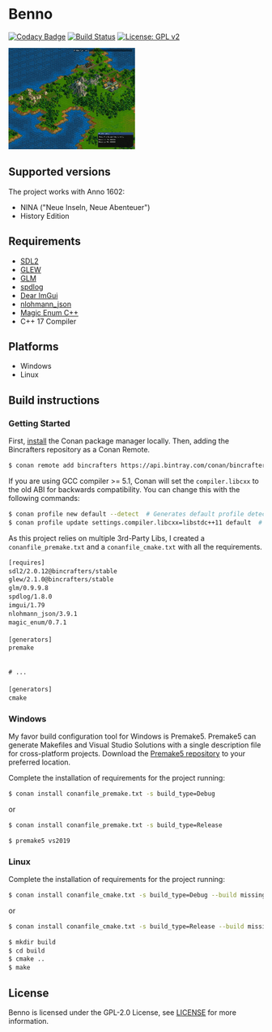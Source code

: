 # Benno

[![Codacy Badge](https://app.codacy.com/project/badge/Grade/e702220c4290499091156333bcecf168)](https://www.codacy.com/gh/stwe/Benno/dashboard?utm_source=github.com&amp;utm_medium=referral&amp;utm_content=stwe/Benno&amp;utm_campaign=Badge_Grade)
[![Build Status](https://travis-ci.org/stwe/Benno.svg?branch=master)](https://travis-ci.org/stwe/Benno)
[![License: GPL v2](https://img.shields.io/badge/license-GPL--2.0-green)](https://github.com/stwe/Benno/blob/master/LICENSE)

<img src="https://github.com/stwe/Benno/blob/master/Benno/res/devLog/20112020.png" width="250" height="200" />

## Supported versions

The project works with Anno 1602: 

- NINA ("Neue Inseln, Neue Abenteuer")
- History Edition

## Requirements

- [SDL2](https://www.libsdl.org/download-2.0.php)
- [GLEW](http://glew.sourceforge.net/)
- [GLM](https://glm.g-truc.net/0.9.9/index.html)
- [spdlog](https://github.com/gabime/spdlog)
- [Dear ImGui](https://github.com/ocornut/imgui)
- [nlohmann_json](https://github.com/nlohmann/json)
- [Magic Enum C++](https://github.com/Neargye/magic_enum)
- C++ 17 Compiler

## Platforms

- Windows
- Linux

## Build instructions

### Getting Started

First, [install](https://docs.conan.io/en/latest/installation.html) the Conan package manager locally. Then, adding the Bincrafters repository as a Conan Remote.

```bash
$ conan remote add bincrafters https://api.bintray.com/conan/bincrafters/public-conan
```

If you are using GCC compiler >= 5.1, Conan will set the `compiler.libcxx` to the old ABI for backwards compatibility. You can change this with the following commands:

```bash
$ conan profile new default --detect  # Generates default profile detecting GCC and sets old ABI
$ conan profile update settings.compiler.libcxx=libstdc++11 default  # Sets libcxx to C++11 ABI
```

As this project relies on multiple 3rd-Party Libs, I created a `conanfile_premake.txt` and a `conanfile_cmake.txt` with all the requirements.

```txt
[requires]
sdl2/2.0.12@bincrafters/stable
glew/2.1.0@bincrafters/stable
glm/0.9.9.8
spdlog/1.8.0
imgui/1.79
nlohmann_json/3.9.1
magic_enum/0.7.1

[generators]
premake
```

```txt

# ...

[generators]
cmake
```

### Windows

My favor build configuration tool for Windows is Premake5. Premake5 can generate Makefiles and Visual Studio Solutions with a single description file for cross-platform projects. Download the [Premake5 repository](https://premake.github.io/download.html) to your preferred location.

Complete the installation of requirements for the project running:

```bash
$ conan install conanfile_premake.txt -s build_type=Debug
```

or

```bash
$ conan install conanfile_premake.txt -s build_type=Release
```

```bash
$ premake5 vs2019
```

### Linux

Complete the installation of requirements for the project running:

```bash
$ conan install conanfile_cmake.txt -s build_type=Debug --build missing
```

or

```bash
$ conan install conanfile_cmake.txt -s build_type=Release --build missing
```

```bash
$ mkdir build
$ cd build
$ cmake ..
$ make
```

## License

Benno is licensed under the GPL-2.0 License, see [LICENSE](https://github.com/stwe/Benno/blob/master/LICENSE) for more information.
